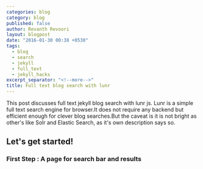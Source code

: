 ```yaml
---
categories: blog
category: blog
published: false
author: Revanth Revoori
layout: blogpost
date: "2016-01-30 00:38 +0530"
tags: 
  - blog
  - search
  - jekyll
  - full_text
  - jekyll_hacks
excerpt_separator: "<!--more-->"
title: Full text blog search with lunr
---
```



This post discusses full text jekyll blog search with lunr js. Lunr is a simple full text search engine for browser.It does not require any backend but efficient enough for clever blog searches.But the caveat is it is not bright as other's like Solr and Elastic Search, as it's own description says so.

## Let's get started!

### First Step : A page for search bar and results
